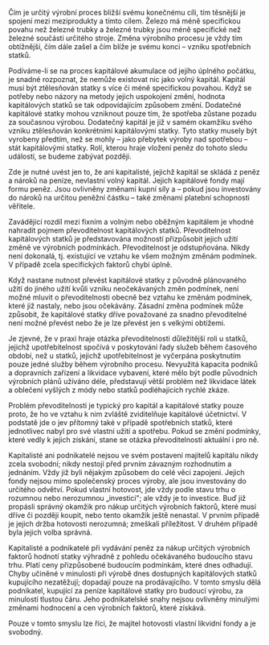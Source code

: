Čím je určitý výrobní proces bližší svému konečnému cíli, tím těsnější je spojení mezi meziprodukty a tímto cílem. Železo má méně specifickou povahu než železné trubky a železné trubky jsou méně specifické než železné součásti určitého stroje. Změna výrobního procesu je vždy tím obtížnější, čím dále zašel a čím blíže je svému konci – vzniku spotřebních statků.

Podíváme-li se na proces kapitálové akumulace od jejího úplného počátku, je snadné rozpoznat, že nemůže existovat nic jako volný kapitál. Kapitál musí být ztělesňován statky s více či méně specifickou povahou. Když se potřeby nebo názory na metody jejich uspokojení změní, hodnota kapitálových statků se tak odpovídajícím způsobem změní. Dodatečné kapitálové statky mohou vzniknout pouze tím, že spotřeba zůstane pozadu za současnou výrobou. Dodatečný kapitál je již v samém okamžiku svého vzniku ztělesňován konkrétními kapitálovými statky. Tyto statky musely být vyrobeny předtím, než se mohly – jako přebytek výroby nad spotřebou – stát kapitálovými statky. Rolí, kterou hraje vložení peněz do tohoto sledu událostí, se budeme zabývat později.

Zde je nutné uvést jen to, že ani kapitalisté, jejichž kapitál se skládá z peněz a nároků na peníze, nevlastní volný kapitál. Jejich kapitálové fondy mají formu peněz. Jsou ovlivněny změnami kupní síly a – pokud jsou investovány do nároků na určitou peněžní částku – také změnami platební schopnosti věřitele.

Zavádějící rozdíl mezi fixním a volným nebo oběžným kapitálem je vhodné nahradit pojmem převoditelnost kapitálových statků. Převoditelnost kapitálových statků je představována možností přizpůsobit jejich užití změně ve výrobních podmínkách. Převoditelnost je odstupňována. Nikdy není dokonalá, tj. existující ve vztahu ke všem možným změnám podmínek. V případě zcela specifických faktorů chybí úplně.

Když nastane nutnost převést kapitálové statky z původně plánovaného užití do jiného užití kvůli vzniku neočekávaných změn podmínek, není možné mluvit o převoditelnosti obecně bez vztahu ke změnám podmínek, které již nastaly, nebo jsou očekávány. Zásadní změna podmínek může způsobit, že kapitálové statky dříve považované za snadno převoditelné není možné převést nebo že je lze převést jen s velkými obtížemi.

Je zjevné, že v praxi hraje otázka převoditelnosti důležitější roli u statků, jejichž upotřebitelnost spočívá v poskytování řady služeb během časového období, než u statků, jejichž upotřebitelnost je vyčerpána poskytnutím pouze jedné služby během výrobního procesu. Nevyužitá kapacita podniků a dopravních zařízení a likvidace vybavení, které mělo být podle původních výrobních plánů užíváno déle, představují větší problém než likvidace látek a oblečení vyšlých z módy nebo statků podléhajících rychlé zkáze.

Problém převoditelnosti je typický pro kapitál a kapitálové statky pouze proto, že ho ve vztahu k nim zvláště zviditelňuje kapitálové účetnictví. V podstatě jde o jev přítomný také v případě spotřebních statků, které jednotlivec nabyl pro své vlastní užití a spotřebu. Pokud se změní podmínky, které vedly k jejich získání, stane se otázka převoditelnosti aktuální i pro ně.

Kapitalisté ani podnikatelé nejsou ve svém postavení majitelů kapitálu nikdy zcela svobodní; nikdy nestojí před prvním závazným rozhodnutím a jednáním. Vždy již byli nějakým způsobem do celé věci zapojeni. Jejich fondy nejsou mimo společenský proces výroby, ale jsou investovány do určitého odvětví. Pokud vlastní hotovost, jde vždy podle stavu trhu o rozumnou nebo nerozumnou „investici"; ale vždy je to investice. Buď již propásli správný okamžik pro nákup určitých výrobních faktorů, které musí dříve či později koupit, nebo tento okamžik ještě nenastal. V prvním případě je jejich držba hotovosti nerozumná; zmeškali příležitost. V druhém případě byla jejich volba správná.

Kapitalisté a podnikatelé při vydávání peněz za nákup určitých výrobních faktorů hodnotí statky výhradně z pohledu očekávaného budoucího stavu trhu. Platí ceny přizpůsobené budoucím podmínkám, které dnes odhadují. Chyby učiněné v minulosti při výrobě dnes dostupných kapitálových statků kupujícího nezatěžují; dopadají pouze na prodávajícího. V tomto smyslu dělá podnikatel, kupující za peníze kapitálové statky pro budoucí výrobu, za minulostí tlustou čáru. Jeho podnikatelské snahy nejsou ovlivněny minulými změnami hodnocení a cen výrobních faktorů, které získává.

Pouze v tomto smyslu lze říci, že majitel hotovosti vlastní likvidní fondy a je svobodný.